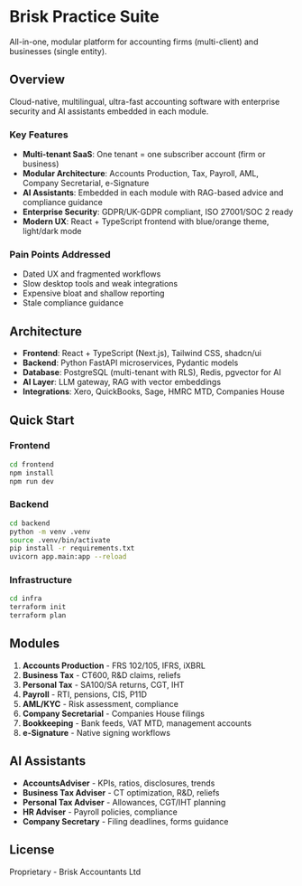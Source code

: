 # Brisk Practice Suite

All-in-one, modular platform for accounting firms (multi-client) and businesses (single entity).

## Overview

Cloud-native, multilingual, ultra-fast accounting software with enterprise security and AI assistants embedded in each module.

### Key Features

- **Multi-tenant SaaS**: One tenant = one subscriber account (firm or business)
- **Modular Architecture**: Accounts Production, Tax, Payroll, AML, Company Secretarial, e-Signature
- **AI Assistants**: Embedded in each module with RAG-based advice and compliance guidance
- **Enterprise Security**: GDPR/UK-GDPR compliant, ISO 27001/SOC 2 ready
- **Modern UX**: React + TypeScript frontend with blue/orange theme, light/dark mode

### Pain Points Addressed

- Dated UX and fragmented workflows
- Slow desktop tools and weak integrations
- Expensive bloat and shallow reporting
- Stale compliance guidance

## Architecture

- **Frontend**: React + TypeScript (Next.js), Tailwind CSS, shadcn/ui
- **Backend**: Python FastAPI microservices, Pydantic models
- **Database**: PostgreSQL (multi-tenant with RLS), Redis, pgvector for AI
- **AI Layer**: LLM gateway, RAG with vector embeddings
- **Integrations**: Xero, QuickBooks, Sage, HMRC MTD, Companies House

## Quick Start

### Frontend
```bash
cd frontend
npm install
npm run dev
```

### Backend
```bash
cd backend
python -m venv .venv
source .venv/bin/activate
pip install -r requirements.txt
uvicorn app.main:app --reload
```

### Infrastructure
```bash
cd infra
terraform init
terraform plan
```

## Modules

1. **Accounts Production** - FRS 102/105, IFRS, iXBRL
2. **Business Tax** - CT600, R&D claims, reliefs
3. **Personal Tax** - SA100/SA returns, CGT, IHT
4. **Payroll** - RTI, pensions, CIS, P11D
5. **AML/KYC** - Risk assessment, compliance
6. **Company Secretarial** - Companies House filings
7. **Bookkeeping** - Bank feeds, VAT MTD, management accounts
8. **e-Signature** - Native signing workflows

## AI Assistants

- **AccountsAdviser** - KPIs, ratios, disclosures, trends
- **Business Tax Adviser** - CT optimization, R&D, reliefs
- **Personal Tax Adviser** - Allowances, CGT/IHT planning
- **HR Adviser** - Payroll policies, compliance
- **Company Secretary** - Filing deadlines, forms guidance

## License

Proprietary - Brisk Accountants Ltd
